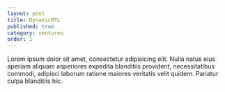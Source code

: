 ```yaml
---
layout: post
title: DynamicMTL
published: true
category: ventures
order: 1
---
```


Lorem ipsum dolor sit amet, consectetur adipisicing elit. Nulla natus eius aperiam aliquam asperiores expedita blanditiis provident, necessitatibus commodi, adipisci laborum ratione maiores veritatis velit quidem. Pariatur culpa blanditiis hic.
